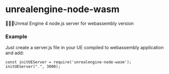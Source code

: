 # unrealengine-node-wasm
🚀💥🔥Unreal Engine 4 node.js server for webassembly version


### Example
Just create a server.js file in your UE compiled to webassembly application and add:

```
const initUEServer = require('unrealengine-node-wasm');
initUEServer(".", 3000);
```